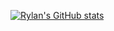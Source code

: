 [![Rylan's GitHub stats](https://github-readme-stats.vercel.app/api?username=rylansedlacek)](https://github.com/anuraghazra/github-readme-stats)
